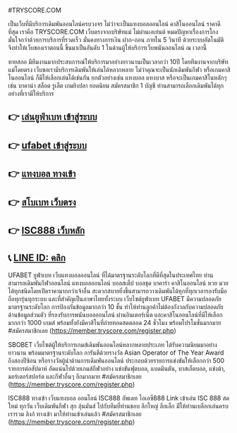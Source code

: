#TRYSCORE.COM 

เป็นเว็บที่มีบริการเดิมพันออนไลน์ครบวงจร ไม่ว่าจะเป็นแทงบอลออนไลน์ คาสิโนออนไลน์ ราคาดีที่สุด เราคือ TRYSCORE.COM เว็บตรงจากบริษัทแม่ ไม่ผ่านเอเย่นต์ หมดปัญหาเรื่องการโกง มั่นใจกว่าด้วยการบริการที่รวดเร็ว มั่นคงทางการเงิน ฝาก-ถอน ภายใน 5 วินาที ด้วยระบบอัตโนมัติ จึงทำให้เว็บของเราตอนนี้ ขึ้นมาเป็นอันดับ 1 ในด้านผู้ให้บริการเว็บพนันออนไลน์ ณ เวลานี้ 

   ทายสกอ มีทีมงานมากประสบการณ์ให้บริการมาอย่างยาวนานเป็นเวลากว่า 10ปี โดยทีมงานจากบริษัทแม่โดยตรง เว็บขอเรามีบริการเดิมพันให้เล่นได้หลากหลาย ไม่ว่าคุณจะเป็นนักเดิมพันกีฬา หรือเกมคาสิโนออนไลน์ ก็มีให้เลือกเล่นได้เช่นกัน ยกตัวอย่างเช่น แทงบอล  แทงบาส หรือจะเป็นเกมคาสิโนหลักๆ เช่น บาคาน่า สล็อต รูเล็ต เกมยิงปลา ยอดนิยม สมัครสมาชิก 1 บัญชี ท่านสามารถเลือกเดิมพันได้ทุกอย่างที่เรามีให้บริการ


## 👉 [เล่นยูฟ่าเบท  เข้าสู่ระบบ](https://member.tryscore.com/register.php)
## 👉 [ufabet เข้าสู่ระบบ](https://member.tryscore.com/register.php)
## 👉 [แทงบอล  ทางเข้า](https://member.tryscore.com/register.php)
## 👉 [สโบเบท เว็บตรง](https://member.tryscore.com/register.php)
## 👉 [ISC888 เว็บหลัก](https://member.tryscore.com/register.php)
## 📞 [LINE ID: คลิก](https://member.tryscore.com/register.php)
UFABET ยูฟ่าเบท เว็บแทงบอลออนไลน์ ที่ได้มาตรฐานระดับโลกที่ดีที่สุดในประเทศไทย ท่านสามารถเดิมพันกีฬาออนไลน์ แทงบอลออนไลน์ บอลสเต็ป บอลชุด บาคาร่า คาสิโนออนไลน์ หวย มวย ได้ทุกชนิดโดยเปิดราคามากกว่าเจ้าอื่น สะดวกสบายยิ่งขึ้นสามารถวางเดิมพันได้ทุกที่ทุกเวลารองรับมือถือทุกรุ่นทุกระบบ และที่สำคัญเป็นภาษาไทยทั้งระบบ เว็บไซต์ยูฟ่าเบท UFABET มีความปลอดภัยมาตรฐานระดับโลก การป้องกันข้อมูลมากกว่า 10 ชั้น ทำให้ท่านลูกค้าไม่ต้องกังวลกับความปลอดภัยด้านข้อมูลส่วนตัว ที่รองรับการพนันบอลออนไลน์ ผ่านอินเตอร์เน็ต และคาสิโนออนไลน์ที่มีให้เลือกมากกว่า 1000 เกมส์ พร้อมทั้งยังมีคาสิโนที่ถ่ายทอดสดตลอด 24 ชั่วโมง พร้อมโปรโมชั่นมากมาย
#สมัครสมาชิกเลย (https://member.tryscore.com/register.php)

SBOBET เว็บไซต์ผู้ให้บริการเกมส์เดิมพันออนไลน์หลากหลายประเภท ได้รับความนิยมมาอย่างยาวนาน พร้อมมาตรฐานระดับโลก การันตีด้วยรางวัล Asian Operator of The Year Award ถึงสองปีซ้อน หรือรางวัลผู้นำด้านการเดิมพันออนไลน์ ประกอบด้วยรายการแข่งขันให้เลือกกว่า 500 รายการต่อสัปดาห์ อัดแน่นไปด้วยเกมส์กีฬาอย่าง แข่งขันฟุตบอล, แบดมินตัน, บาสเก็ตบอล, แข่งม้า, มอร์เตอร์สปอร์ต และกีฬาอื่นๆ อีกมากมาย
#สมัครสมาชิกเลย (https://member.tryscore.com/register.php)


 ISC888  ทางเข้า เว็บแทงบอล ออนไลน์ ISC888 อัพเดท ไอเอซี888 Link เข้าเล่น ISC 888 สดใหม่ ทุกวัน เว็บเดิมพันกีฬา สุก ลุ้นมันส์ ไปกับทีมที่ท่านชอบ ลีกใหญ่ ลีกเล็ก ม่ีให้ท่านเบลือกเล่นครบ เรารวม ลิงก์ ทางเข้า มาให้ท่านเข้าเล่นแล้ว 
#สมัครสมาชิกเลย (https://member.tryscore.com/register.php)